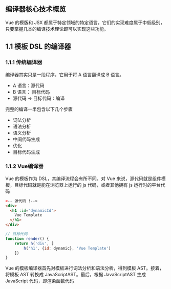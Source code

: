 ## 编译器核心技术概览

Vue 的模版和 JSX 都属于特定领域的特定语言，它们的实现难度属于中低级别，只要掌握几本的编译技术理论即可以实现这些功能。



## 1.1 模板 DSL 的编译器

### 1.1.1 传统编译器

编译器其实只是一段程序，它用于将 A 语言翻译成 B 语言。

- A 语言：源代码
- B 语言： 目标代码
- 源代码 -> 目标代码：编译

完整的编译一半包含以下几个步骤

- 词法分析
- 语法分析
- 语义分析
- 中间代码生成
- 优化
- 目标代码生成

### 1.1.2 Vue编译器

Vue 的模板作为 DSL，其编译流程会有所不同。对 Vue 来说，源代码就是组件模板，目标代码就是能在浏览器上运行的 js 代码，或者其他拥有 js 运行时的平台代码

```html
<-- 源代码 !-->
<div>
  <h1 :id="dynamicId">
    Vue Template
  </h1>
</div>
```

```javascript
// 目标代码
function render() {
	return h('div', [
		h('h1', {id: dynamic}, 'Vue Template')
	])
}
```

Vue 的模板编译器首先对模板进行词法分析和语法分析，得到模板 AST。接着，将模板 AST 转换成 JavaScriptAST。最后，根据 JavaScriptAST 生成 JavaScript 代码，即渲染函数代码



















